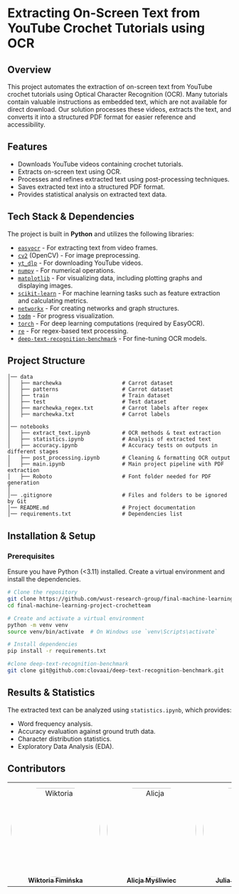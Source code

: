 # Extracting On-Screen Text from YouTube Crochet Tutorials using OCR

## Overview
This project automates the extraction of on-screen text from YouTube crochet tutorials using Optical Character Recognition (OCR). Many tutorials contain valuable instructions as embedded text, which are not available for direct download. Our solution processes these videos, extracts the text, and converts it into a structured PDF format for easier reference and accessibility.

## Features
- Downloads YouTube videos containing crochet tutorials.
- Extracts on-screen text using OCR.
- Processes and refines extracted text using post-processing techniques.
- Saves extracted text into a structured PDF format.
- Provides statistical analysis on extracted text data.

## Tech Stack & Dependencies
The project is built in **Python** and utilizes the following libraries:
- [`easyocr`](https://github.com/JaidedAI/EasyOCR) - For extracting text from video frames.
- [`cv2`](https://pypi.org/project/opencv-python/) (OpenCV) - For image preprocessing.
- [`yt_dlp`](https://github.com/yt-dlp/yt-dlp) - For downloading YouTube videos.
- [`numpy`](https://numpy.org/) - For numerical operations.
- [`matplotlib`](https://matplotlib.org/) - For visualizing data, including plotting graphs and displaying images.
- [`scikit-learn`](https://scikit-learn.org/) - For machine learning tasks such as feature extraction and calculating metrics.
- [`networkx`](https://networkx.org/) - For creating networks and graph structures.
- [`tqdm`](https://github.com/tqdm/tqdm) - For progress visualization.
- [`torch`](https://pytorch.org/) - For deep learning computations (required by EasyOCR).
- [`re`](https://docs.python.org/3/library/re.html) - For regex-based text processing.
- [`deep-text-recognition-benchmark`](https://github.com/clovaai/deep-text-recognition-benchmark) - For fine-tuning OCR models.

## Project Structure
```
│── data
│   ├── marchewka                   # Carrot dataset
│   ├── patterns                    # Carrot dataset
│   ├── train                       # Train dataset
│   ├── test                        # Test dataset
│   ├── marchewka_regex.txt         # Carrot labels after regex
│   ├── marchewka.txt               # Carrot labels
│
│── notebooks
│   ├── extract_text.ipynb          # OCR methods & text extraction
│   ├── statistics.ipynb            # Analysis of extracted text
│   ├── accuracy.ipynb              # Accuracy tests on outputs in different stages
│   ├── post_processing.ipynb       # Cleaning & formatting OCR output
│   ├── main.ipynb                  # Main project pipeline with PDF extraction
│   ├── Roboto                      # Font folder needed for PDF generation
│
│── .gitignore                      # Files and folders to be ignored by Git
│── README.md                       # Project documentation
│── requirements.txt                # Dependencies list
```

## Installation & Setup
### Prerequisites
Ensure you have Python (<3.11) installed. Create a virtual environment and install the dependencies.

```bash
# Clone the repository
git clone https://github.com/wust-research-group/final-machine-learning-project-crochetteam
cd final-machine-learning-project-crochetteam

# Create and activate a virtual environment
python -m venv venv
source venv/bin/activate  # On Windows use `venv\Scripts\activate`

# Install dependencies
pip install -r requirements.txt

#clone deep-text-recognition-benchmark
git clone git@github.com:clovaai/deep-text-recognition-benchmark.git
```

## Results & Statistics
The extracted text can be analyzed using `statistics.ipynb`, which provides:
- Word frequency analysis.
- Accuracy evaluation against ground truth data.
- Character distribution statistics.
- Exploratory Data Analysis (EDA).

## Contributors

<table>
<tr>
    <td align="center" style="word-wrap: break-word; width: 200.0; height: 200.0">
        <a href=https://github.com/fiminka>
            <img src=https://avatars.githubusercontent.com/u/81615393?v=4 width="200;"  style="border-radius:50%;align-items:center;justify-content:center;overflow:hidden;padding-top:10px" alt=Wiktoria Fimińska/>
            <br />
            <sub style="font-size:14px"><b>Wiktoria Fimińska</b></sub>
        </a>
    </td>
    <td align="center" style="word-wrap: break-word; width: 200.0; height: 200.0">
        <a href=https://github.com/AMysliwiec>
            <img src=https://avatars.githubusercontent.com/u/82213599?v=4 width="200;"  style="border-radius:50%;align-items:center;justify-content:center;overflow:hidden;padding-top:10px" alt= Alicja Myśliwiec/>
            <br />
            <sub style="font-size:14px"><b>Alicja Myśliwiec</b></sub>
        </a>
    </td>
    <td align="center" style="word-wrap: break-word; width: 200.0; height: 200.0">
        <a href=https://github.com/grzesiaaa>
            <img src=https://avatars.githubusercontent.com/u/81617044?v=4v width="200;"  style="border-radius:50%;align-items:center;justify-content:center;overflow:hidden;padding-top:10px" alt=Julia Grzegorzewska/>
            <br />
            <sub style="font-size:14px"><b>Julia Grzegorzewska</b></sub>
        </a>
    </td>
</tr>
</table>


